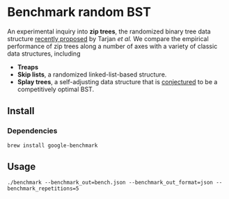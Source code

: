 # Benchmark random BST

An experimental inquiry into __zip trees__, the randomized binary tree data structure [recently proposed](https://arxiv.org/abs/1806.06726) by Tarjan _et al._
We compare the empirical performance of zip trees along a number of axes with a variety of classic data structures, including
* __Treaps__
* __Skip lists__, a randomized linked-list-based structure.
* __Splay trees__, a self-adjusting data structure that is [conjectured](https://en.wikipedia.org/wiki/Splay_tree#Dynamic_optimality_conjecture)
to be a competitively optimal BST.


## Install

### Dependencies

`brew install google-benchmark`

## Usage

`./benchmark --benchmark_out=bench.json --benchmark_out_format=json --benchmark_repetitions=5`
